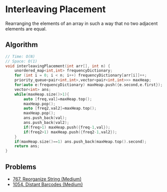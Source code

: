 # Interleaving Placement

Rearranging the elements of an array in such a way that no two adjacent elements are equal.

## Algorithm
```cpp
// Time: O(N)
// Space: O(1)
void interleavingPlacement(int arr[], int n) {
    unordered_map<int,int> frequencyDictionary;
    for (int i = 0; i < n; i++) frequencyDictionary[arr[i]]++;
    priority_queue<pair<int,int>,vector<pair<int,int>>> maxHeap;
    for(auto e:frequencyDictionary) maxHeap.push({e.second,e.first});
    vector<int> ans;
    while(maxHeap.size()>1){
        auto [freq,val]=maxHeap.top();
        maxHeap.pop();
        auto [freq2,val2]=maxHeap.top();
        maxHeap.pop();
        ans.push_back(val);
        ans.push_back(val2);
        if(freq>1) maxHeap.push({freq-1,val});
        if(freq2>1) maxHeap.push({freq2-1,val2});
    }
    if(maxHeap.size()==1) ans.push_back(maxHeap.top().second);
    return ans;
}
```

## Problems

* [767. Reorganize String (Medium)](https://leetcode.com/problems/reorganize-string/)
* [1054. Distant Barcodes (Medium)](https://leetcode.com/problems/distant-barcodes/)